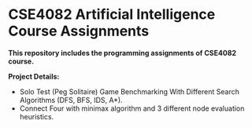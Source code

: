 # CSE4082 Artificial Intelligence Course Assignments

**This repository includes the programming assignments of CSE4082 course.**

**Project Details:**

- Solo Test (Peg Solitaire) Game Benchmarking With Different Search Algorithms (DFS, BFS, IDS, A*).
- Connect Four with minimax algorithm and 3 different node evaluation heuristics.